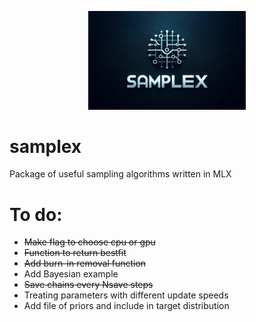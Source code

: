 <p align="center">
  <img src="samplex_logo.png" alt="GALLUMI Logo" width="50%" />
</p>

# samplex
Package of useful sampling algorithms written in MLX


# To do:

- ~~Make flag to choose cpu or gpu~~
- ~~Function to return bestfit~~
- ~~Add burn-in removal function~~
- Add Bayesian example
- ~~Save chains every Nsave steps~~
- Treating parameters with different update speeds
- Add file of priors and include in target distribution
